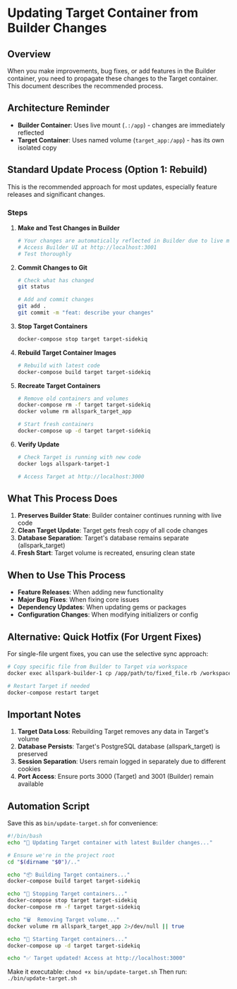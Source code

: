 # Updating Target Container from Builder Changes

## Overview

When you make improvements, bug fixes, or add features in the Builder container, you need to propagate these changes to the Target container. This document describes the recommended process.

## Architecture Reminder

- **Builder Container**: Uses live mount (`.:/app`) - changes are immediately reflected
- **Target Container**: Uses named volume (`target_app:/app`) - has its own isolated copy

## Standard Update Process (Option 1: Rebuild)

This is the recommended approach for most updates, especially feature releases and significant changes.

### Steps

1. **Make and Test Changes in Builder**
   ```bash
   # Your changes are automatically reflected in Builder due to live mount
   # Access Builder UI at http://localhost:3001
   # Test thoroughly
   ```

2. **Commit Changes to Git**
   ```bash
   # Check what has changed
   git status
   
   # Add and commit changes
   git add .
   git commit -m "feat: describe your changes"
   ```

3. **Stop Target Containers**
   ```bash
   docker-compose stop target target-sidekiq
   ```

4. **Rebuild Target Container Images**
   ```bash
   # Rebuild with latest code
   docker-compose build target target-sidekiq
   ```

5. **Recreate Target Containers**
   ```bash
   # Remove old containers and volumes
   docker-compose rm -f target target-sidekiq
   docker volume rm allspark_target_app
   
   # Start fresh containers
   docker-compose up -d target target-sidekiq
   ```

6. **Verify Update**
   ```bash
   # Check Target is running with new code
   docker logs allspark-target-1
   
   # Access Target at http://localhost:3000
   ```

## What This Process Does

1. **Preserves Builder State**: Builder container continues running with live code
2. **Clean Target Update**: Target gets fresh copy of all code changes
3. **Database Separation**: Target's database remains separate (allspark_target)
4. **Fresh Start**: Target volume is recreated, ensuring clean state

## When to Use This Process

- **Feature Releases**: When adding new functionality
- **Major Bug Fixes**: When fixing core issues
- **Dependency Updates**: When updating gems or packages
- **Configuration Changes**: When modifying initializers or config

## Alternative: Quick Hotfix (For Urgent Fixes)

For single-file urgent fixes, you can use the selective sync approach:

```bash
# Copy specific file from Builder to Target via workspace
docker exec allspark-builder-1 cp /app/path/to/fixed_file.rb /workspace/path/to/fixed_file.rb

# Restart Target if needed
docker-compose restart target
```

## Important Notes

1. **Target Data Loss**: Rebuilding Target removes any data in Target's volume
2. **Database Persists**: Target's PostgreSQL database (allspark_target) is preserved
3. **Session Separation**: Users remain logged in separately due to different cookies
4. **Port Access**: Ensure ports 3000 (Target) and 3001 (Builder) remain available

## Automation Script

Save this as `bin/update-target.sh` for convenience:

```bash
#!/bin/bash
echo "🔄 Updating Target container with latest Builder changes..."

# Ensure we're in the project root
cd "$(dirname "$0")/.."

echo "📦 Building Target containers..."
docker-compose build target target-sidekiq

echo "🛑 Stopping Target containers..."
docker-compose stop target target-sidekiq
docker-compose rm -f target target-sidekiq

echo "🗑️  Removing Target volume..."
docker volume rm allspark_target_app 2>/dev/null || true

echo "🚀 Starting Target containers..."
docker-compose up -d target target-sidekiq

echo "✅ Target updated! Access at http://localhost:3000"
```

Make it executable: `chmod +x bin/update-target.sh`
Then run: `./bin/update-target.sh`